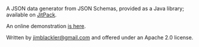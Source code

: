 A JSON data generator from JSON Schemas, provided as a Java library; available on
[JitPack](https://jitpack.io/#jimblackler/jsongenerator).

An online demonstration [is here](https://tryjsonschematypes.appspot.com/#generate).

Written by jimblackler@gmail.com and offered under an Apache 2.0 license.
